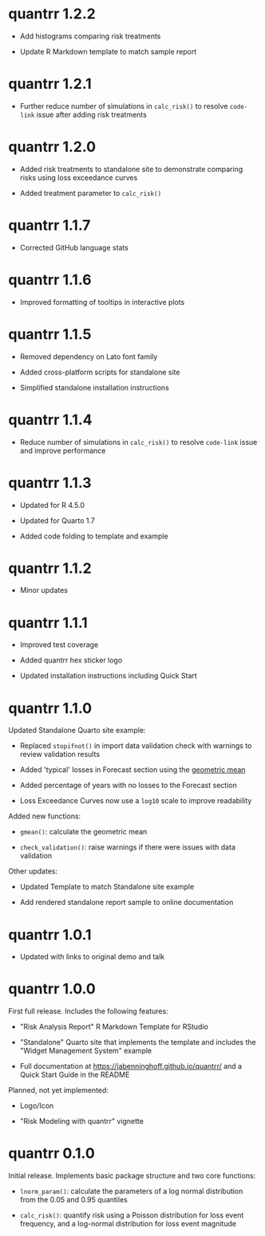 # quantrr 1.2.2

* Add histograms comparing risk treatments

* Update R Markdown template to match sample report

# quantrr 1.2.1

* Further reduce number of simulations in `calc_risk()` to resolve `code-link` issue after adding risk treatments

# quantrr 1.2.0

* Added risk treatments to standalone site to demonstrate comparing risks using loss exceedance curves

* Added treatment parameter to `calc_risk()`

# quantrr 1.1.7

* Corrected GitHub language stats

# quantrr 1.1.6

* Improved formatting of tooltips in interactive plots

# quantrr 1.1.5

* Removed dependency on Lato font family

* Added cross-platform scripts for standalone site

* Simplified standalone installation instructions

# quantrr 1.1.4

* Reduce number of simulations in `calc_risk()` to resolve `code-link` issue and improve performance

# quantrr 1.1.3

* Updated for R 4.5.0

* Updated for Quarto 1.7

* Added code folding to template and example

# quantrr 1.1.2

* Minor updates

# quantrr 1.1.1

* Improved test coverage

* Added quantrr hex sticker logo

* Updated installation instructions including Quick Start

# quantrr 1.1.0

Updated Standalone Quarto site example:

* Replaced `stopifnot()` in import data validation check with warnings to review validation results

* Added 'typical' losses in Forecast section using the [geometric mean](https://en.wikipedia.org/wiki/Geometric_mean)

* Added percentage of years with no losses to the Forecast section

* Loss Exceedance Curves now use a `log10` scale to improve readability

Added new functions:

* `gmean()`: calculate the geometric mean

* `check_validation()`: raise warnings if there were issues with data validation

Other updates:

* Updated Template to match Standalone site example

* Add rendered standalone report sample to online documentation

# quantrr 1.0.1

* Updated with links to original demo and talk

# quantrr 1.0.0

First full release. Includes the following features:

* "Risk Analysis Report" R Markdown Template for RStudio

* "Standalone" Quarto site that implements the template and includes the "Widget Management System" example

* Full documentation at <https://jabenninghoff.github.io/quantrr/> and a Quick Start Guide in the README

Planned, not yet implemented:

* Logo/Icon

* "Risk Modeling with quantrr" vignette

# quantrr 0.1.0

Initial release. Implements basic package structure and two core functions:

* `lnorm_param()`: calculate the parameters of a log normal distribution from the 0.05 and 0.95 quantiles

* `calc_risk()`: quantify risk using a Poisson distribution for loss event frequency, and a log-normal distribution for loss event magnitude
